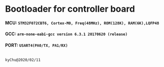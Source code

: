 # Bootloader for controller board

#### MCU: ```STM32F072CBT6, Cortex-M0, Freq(48MHz), ROM(128K), RAM(6K),LQFP48```
#### GCC: ```arm-none-eabi-gcc version 6.3.1 20170620 (release)```
#### PORT: ```USART4(PA0/TX, PA1/RX)```

                                                               kyChu@2020/02/11

